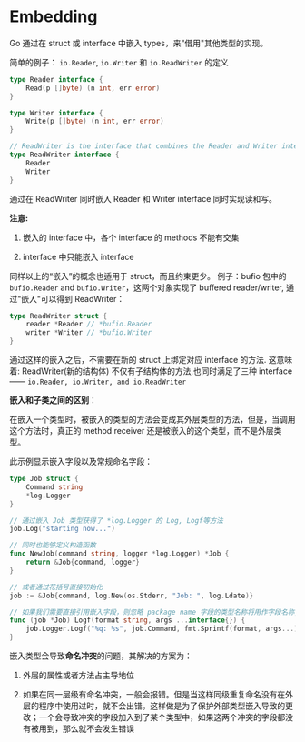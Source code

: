 # Embedding

Go 通过在 struct 或 interface 中嵌入 types，来"借用"其他类型的实现。

简单的例子： `io.Reader`, `io.Writer` 和 `io.ReadWriter` 的定义

```Go
type Reader interface {
    Read(p []byte) (n int, err error)
}

type Writer interface {
    Write(p []byte) (n int, err error)
}

// ReadWriter is the interface that combines the Reader and Writer interfaces.
type ReadWriter interface {
    Reader
    Writer
}
```

通过在 ReadWriter 同时嵌入 Reader 和 Writer interface 同时实现读和写。

**注意:**

1. 嵌入的 interface 中，各个 interface 的 methods 不能有交集

2. interface 中只能嵌入 interface

同样以上的“嵌入”的概念也适用于 struct，而且约束更少。
例子：bufio 包中的 `bufio.Reader` and `bufio.Writer`，这两个对象实现了 buffered reader/writer, 通过"嵌入"可以得到 ReadWriter：

```Go
type ReadWriter struct {
    reader *Reader // *bufio.Reader
    writer *Writer // *bufio.Writer
}
```

通过这样的嵌入之后，不需要在新的 struct 上绑定对应 interface 的方法.
这意味着: ReadWriter(新的结构体) 不仅有子结构体的方法,也同时满足了三种 interface —— `io.Reader, io.Writer, and io.ReadWriter`

**嵌入和子类之间的区别**：

在嵌入一个类型时，被嵌入的类型的方法会变成其外层类型的方法，但是，当调用这个方法时，真正的 method receiver 还是被嵌入的这个类型，而不是外层类型。

此示例显示嵌入字段以及常规命名字段：

```Go
type Job struct {
    Command string
    *log.Logger
}

// 通过嵌入 Job 类型获得了 *log.Logger 的 Log, Logf等方法
job.Log("starting now...")

// 同时也能够定义构造函数
func NewJob(command string, logger *log.Logger) *Job {
    return &Job{command, logger}
}

// 或者通过花括号直接初始化
job := &Job{command, log.New(os.Stderr, "Job: ", log.Ldate)}

// 如果我们需要直接引用嵌入字段，则忽略 package name 字段的类型名称将用作字段名称, 在本例中如果要获取 job 对象中的 *log.Logger字段，可以直接写 job.Logger
func (job *Job) Logf(format string, args ...interface{}) {
    job.Logger.Logf("%q: %s", job.Command, fmt.Sprintf(format, args...))
}
```

嵌入类型会导致**命名冲突**的问题，其解决的方案为：

1. 外层的属性或者方法占主导地位

2. 如果在同一层级有命名冲突，一般会报错。但是当这样同级重复命名没有在外层的程序中使用过时，就不会出错。这样做是为了保护外部类型嵌入导致的更改；一个会导致冲突的字段加入到了某个类型中，如果这两个冲突的字段都没有被用到，那么就不会发生错误
